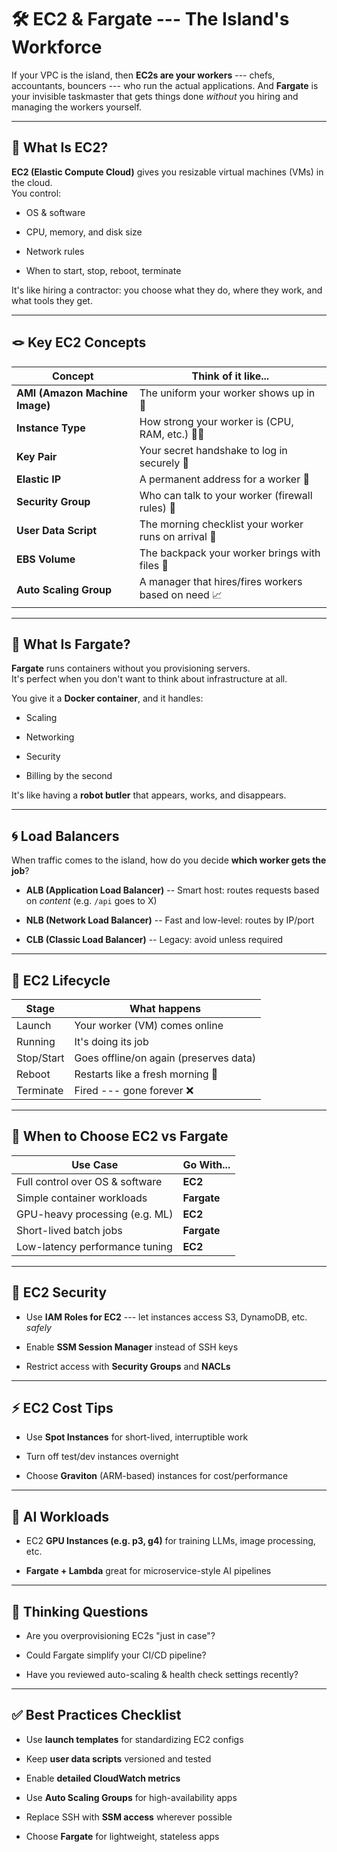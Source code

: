 🛠️ EC2 & Fargate --- The Island's Workforce
==========================================

If your VPC is the island, then **EC2s are your workers** --- chefs, accountants, bouncers --- who run the actual applications. And **Fargate** is your invisible taskmaster that gets things done *without* you hiring and managing the workers yourself.

* * * * *

👷 What Is EC2?
---------------

**EC2 (Elastic Compute Cloud)** gives you resizable virtual machines (VMs) in the cloud.\
You control:

-   OS & software

-   CPU, memory, and disk size

-   Network rules

-   When to start, stop, reboot, terminate

It's like hiring a contractor: you choose what they do, where they work, and what tools they get.

* * * * *

🪢 Key EC2 Concepts
-------------------

| Concept | Think of it like... |
| --- | --- |
| **AMI (Amazon Machine Image)** | The uniform your worker shows up in 🧥 |
| **Instance Type** | How strong your worker is (CPU, RAM, etc.) 🏋️‍♀️ |
| **Key Pair** | Your secret handshake to log in securely 🤝 |
| **Elastic IP** | A permanent address for a worker 🏡 |
| **Security Group** | Who can talk to your worker (firewall rules) 🔐 |
| **User Data Script** | The morning checklist your worker runs on arrival 📝 |
| **EBS Volume** | The backpack your worker brings with files 🎒 |
| **Auto Scaling Group** | A manager that hires/fires workers based on need 📈 |

* * * * *

🐳 What Is Fargate?
-------------------

**Fargate** runs containers without you provisioning servers.\
It's perfect when you don't want to think about infrastructure at all.

You give it a **Docker container**, and it handles:

-   Scaling

-   Networking

-   Security

-   Billing by the second

It's like having a **robot butler** that appears, works, and disappears.

* * * * *

🌀 Load Balancers
-----------------

When traffic comes to the island, how do you decide **which worker gets the job**?

-   **ALB (Application Load Balancer)** -- Smart host: routes requests based on *content* (e.g. `/api` goes to X)

-   **NLB (Network Load Balancer)** -- Fast and low-level: routes by IP/port

-   **CLB (Classic Load Balancer)** -- Legacy: avoid unless required

* * * * *

🔄 EC2 Lifecycle
----------------

| Stage | What happens |
| --- | --- |
| Launch | Your worker (VM) comes online |
| Running | It's doing its job |
| Stop/Start | Goes offline/on again (preserves data) |
| Reboot | Restarts like a fresh morning 🛌 |
| Terminate | Fired --- gone forever ❌ |

* * * * *

🧠 When to Choose EC2 vs Fargate
--------------------------------

| Use Case | Go With... |
| --- | --- |
| Full control over OS & software | **EC2** |
| Simple container workloads | **Fargate** |
| GPU-heavy processing (e.g. ML) | **EC2** |
| Short-lived batch jobs | **Fargate** |
| Low-latency performance tuning | **EC2** |

* * * * *

🔐 EC2 Security
---------------

-   Use **IAM Roles for EC2** --- let instances access S3, DynamoDB, etc. *safely*

-   Enable **SSM Session Manager** instead of SSH keys

-   Restrict access with **Security Groups** and **NACLs**

* * * * *

⚡️ EC2 Cost Tips
----------------

-   Use **Spot Instances** for short-lived, interruptible work

-   Turn off test/dev instances overnight

-   Choose **Graviton** (ARM-based) instances for cost/performance

* * * * *

🤖 AI Workloads
---------------

-   EC2 **GPU Instances (e.g. p3, g4)** for training LLMs, image processing, etc.

-   **Fargate + Lambda** great for microservice-style AI pipelines

* * * * *

🧠 Thinking Questions
---------------------

-   Are you overprovisioning EC2s "just in case"?

-   Could Fargate simplify your CI/CD pipeline?

-   Have you reviewed auto-scaling & health check settings recently?

* * * * *

✅ Best Practices Checklist
--------------------------

-   Use **launch templates** for standardizing EC2 configs

-   Keep **user data scripts** versioned and tested

-   Enable **detailed CloudWatch metrics**

-   Use **Auto Scaling Groups** for high-availability apps

-   Replace SSH with **SSM access** wherever possible

-   Choose **Fargate** for lightweight, stateless apps


